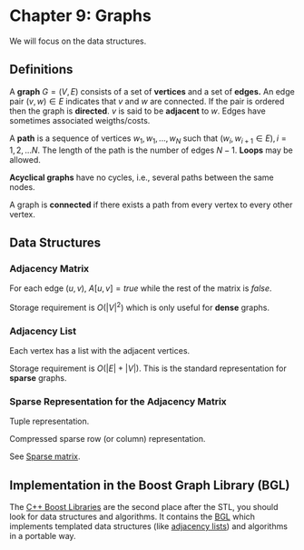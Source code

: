 # Chapter 9: Graphs

We will focus on the data structures.

## Definitions

A **graph** $G = (V, E)$ consists of a set of **vertices** and a 
set of **edges.** An edge pair $(v, w) \in E$ indicates that $v$ and $w$ are 
connected. If the pair is ordered then the graph is **directed**.
$v$ is said to be **adjacent** to $w$. Edges have sometimes associated 
weigths/costs.

A **path** is a sequence of vertices $w_1, w_1, ..., w_N$ such that
$(w_i,w_{i+1} \in E), i = 1, 2, ... N$. The length of the path is the 
number of edges $N - 1$. **Loops** may be allowed.

**Acyclical graphs** have no cycles, i.e., several paths between the same nodes.

A graph is **connected** if there exists a path from every vertex to 
every other vertex.

## Data Structures

### Adjacency Matrix

For each edge $(u, v)$, $A[u, v] = true$ while the rest of the matrix is $false$.

Storage requirement is $O(|V|^2)$ which is only useful for **dense** graphs.

### Adjacency List

Each vertex has a list with the adjacent vertices.

Storage requirement is $O(|E| + |V|)$. This is the standard representation for **sparse** graphs.

### Sparse Representation for the Adjacency Matrix

Tuple representation.

Compressed sparse row (or column) representation.

See [Sparse matrix](https://en.wikipedia.org/wiki/Sparse_matrix).

## Implementation in the Boost Graph Library (BGL)

The [C++ Boost Libraries](https://www.boost.org/) are the second place after the STL, you should look for data structures and algorithms. It contains the [BGL](https://www.boost.org/doc/libs/1_79_0/libs/graph/doc/index.html) which implements
templated data structures (like [adjacency lists](https://www.boost.org/doc/libs/1_79_0/libs/graph/doc/adjacency_list.html)) and algorithms in a portable way.
